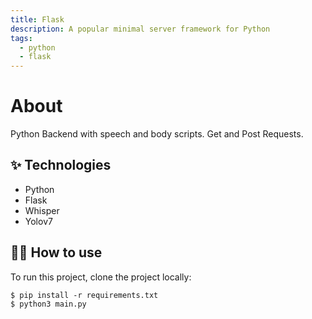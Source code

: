 ```yaml
---
title: Flask
description: A popular minimal server framework for Python
tags:
  - python
  - flask
---
```


# About
Python Backend with speech and body scripts. Get and Post Requests.


## ✨ Technologies

- Python
- Flask
- Whisper
- Yolov7

## 💁‍♀️ How to use
To run this project, clone the project locally:

```
$ pip install -r requirements.txt
$ python3 main.py
```

